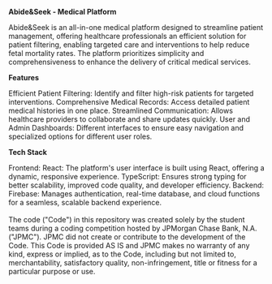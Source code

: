 ****Abide&Seek - Medical Platform****

Abide&Seek is an all-in-one medical platform designed to streamline patient management, offering healthcare professionals an efficient solution for patient filtering, enabling targeted care and interventions to help reduce fetal mortality rates. The platform prioritizes simplicity and comprehensiveness to enhance the delivery of critical medical services.

**Features**

Efficient Patient Filtering: Identify and filter high-risk patients for targeted interventions.
Comprehensive Medical Records: Access detailed patient medical histories in one place.
Streamlined Communication: Allows healthcare providers to collaborate and share updates quickly.
User and Admin Dashboards: Different interfaces to ensure easy navigation and specialized options for different user roles.

**Tech Stack**

Frontend:
React: The platform's user interface is built using React, offering a dynamic, responsive experience.
TypeScript: Ensures strong typing for better scalability, improved code quality, and developer efficiency.
Backend:
Firebase: Manages authentication, real-time database, and cloud functions for a seamless, scalable backend experience.
 <br /> <br /> The code ("Code") in this repository was created solely by the student teams during a coding competition hosted by JPMorgan Chase Bank, N.A. ("JPMC"). JPMC did not create or contribute to the development of the Code. This Code is provided AS IS and JPMC makes no warranty of any kind, express or implied, as to the Code, including but not limited to, merchantability, satisfactory quality, non-infringement, title or fitness for a particular purpose or use.